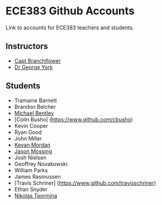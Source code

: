 # ECE383 Github Accounts

Link to accounts for ECE383 teachers and students.

## Instructors

- [Capt Branchflower](https://www.github.com/toddbranch)
- [Dr George York](https://www.github.com/GeorgeYork)

## Students

- Tramaine Barnett
- Brandon Belcher
- [Michael Bentley](https://www.github.com/micfloy)
- [Colin Busho] (https://www.github.com/cbusho)
- Kevin Cooper
- Ryan Good
- John Miller
- [Kevan Mordan](https://www.github.com/KingPuffin)
- [Jason Mossing](https://www.github.com/jasonmossing15)
- Josh Nielsen
- Geoffrey Novakowski
- William Parks
- James Rasmussen
- [Travis Schriner] (https://www.github.com/travisschriner)
- Ethan Snyder
- [Nikolas Taormina](https://www.github.com/ntaormina)

